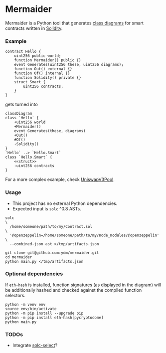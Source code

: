 # Mermaider

Mermaider is a Python tool that generates
[class diagrams](https://mermaid.js.org/syntax/classDiagram.html)
for smart contracts written in [Solidity](https://soliditylang.org/).


### Example

```solidity
contract Hello {
    uint256 public world;
    function Mermaider() public {}
    event Generates(uint256 these, uint256 diagrams);
    function Out() external {}
    function Of() internal {}
    function Solidity() private {}
    struct Smart {
        uint256 contracts;
    }
}
```

gets turned into

```mermaid
classDiagram
class `Hello` {
    +uint256 world
    +Mermaider()
    event Generates(these, diagrams)
    +Out()
    #Of()
    -Solidity()
}
`Hello` ..> `Hello.Smart`
class `Hello.Smart` {
    <<struct>>
    -uint256 contracts
}
```

For a more complex example, check [UniswapV3Pool](./examples/UniswapV3Pool.mermaid).


### Usage

- This project has no external Python dependencies.
- Expected input is `solc` ^0.8 ASTs.

```
solc                                                                  \
  /home/someone/path/to/my/Contract.sol                               \
  '@openzeppelin=/home/someone/path/to/my/node_modules/@openzeppelin' \
  --combined-json ast >/tmp/artifacts.json

git clone git@github.com:ydm/mermaider.git
cd mermaider
python main.py </tmp/artifacts.json
```


### Optional dependencies

If `eth-hash` is installed, function signatures (as displayed in the
diagram) will be additionally hashed and checked against the compiled
function selectors.

```
python -m venv env
source env/bin/activate
python -m pip install --upgrade pip
python -m pip install eth-hash[pycryptodome]
python main.py
```


### TODOs
- Integrate [solc-select](https://pypi.org/project/solc-select/)?
